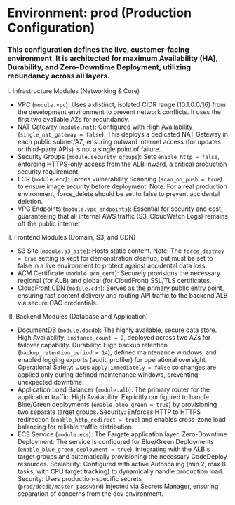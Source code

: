# Environment: prod (Production Configuration)

### This configuration defines the live, customer-facing environment. It is architected for maximum Availability (HA), Durability, and Zero-Downtime Deployment, utilizing redundancy across all layers.

I. Infrastructure Modules (Networking & Core)

- VPC (`module.vpc`): Uses a distinct, isolated CIDR range (10.1.0.0/16) from the development environment to prevent network conflicts. It uses the first two available AZs for redundancy.
- NAT Gateway (`module.nat`): Configured with High Availability (`single_nat_gateway = false`). This deploys a dedicated NAT Gateway in each public subnet/AZ, ensuring outward internet access (for updates or third-party APIs) is not a single point of failure.
- Security Groups (`module.security_groups`): Sets `enable_http = false`, enforcing HTTPS-only access from the ALB inward, a critical production security requirement.
- ECR (`module.ecr`): Forces vulnerability Scanning (`scan_on_push = true`) to ensure image security before deployment. Note: For a real production environment, force_delete should be set to false to prevent accidental deletion.
- VPC Endpoints (`module.vpc_endpoints`): Essential for security and cost, guaranteeing that all internal AWS traffic (S3, CloudWatch Logs) remains off the public internet.

II. Frontend Modules (Domain, S3, and CDN)

- S3 Site (`module.s3_site`): Hosts static content. Note: The `force_destroy = true` setting is kept for demonstration cleanup, but must be set to false in a live environment to protect against accidental data loss.
- ACM Certificate (`module.acm_cert`): Securely provisions the necessary regional (for ALB) and global (for CloudFront) SSL/TLS certificates.
- CloudFront CDN (`module.cdn`): Serves as the primary public entry point, ensuring fast content delivery and routing API traffic to the backend ALB via secure OAC credentials.

III. Backend Modules (Database and Application)

- DocumentDB (`module.docdb`): The highly available, secure data store.
  High Availability: `instance_count = 2`, deployed across two AZs for failover capability.
  Durability: High backup retention (`backup_retention_period = 14`), defined maintenance windows, and enabled logging exports (audit, profiler) for operational oversight.
  Operational Safety: Uses `apply_immediately = false` so changes are applied only during defined maintenance windows, preventing unexpected downtime.
- Application Load Balancer (`module.alb`): The primary router for the application traffic.
  High Availability: Explicitly configured to handle Blue/Green deployments (`enable_blue_green = true`) by provisioning two separate target groups.
  Security: Enforces HTTP to HTTPS redirection (`enable_http_redirect = true`) and enables cross-zone load balancing for reliable traffic distribution.
- ECS Service (`module.ecs`): The Fargate application layer.
  Zero-Downtime Deployment: The service is configured for Blue/Green Deployments (`enable_blue_green_deployment = true`), integrating with the ALB's target groups and automatically provisioning the necessary CodeDeploy resources.
  Scalability: Configured with active Autoscaling (min 2, max 8 tasks, with CPU target tracking) to dynamically handle production load.
  Security: Uses production-specific secrets (`prod/docdb/master_password`) injected via Secrets Manager, ensuring separation of concerns from the dev environment.
